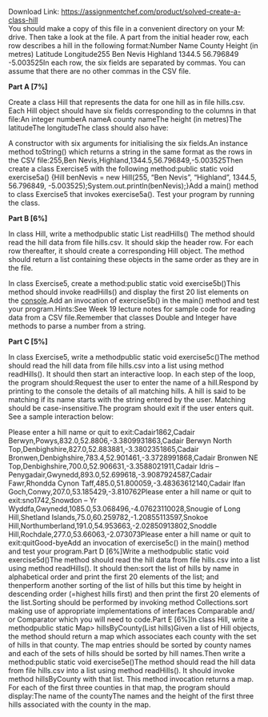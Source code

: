 Download Link: https://assignmentchef.com/product/solved-create-a-class-hill
<br>
You should make a copy of this file in a convenient directory on your M: drive. Then take a look at the file. A part from the initial header row, each row describes a hill in the following format:Number Name County Height (in metres) Latitude Longitude255 Ben Nevis Highland 1344.5 56.796849 -5.003525In each row, the six fields are separated by commas. You can assume that there are no other commas in the CSV file.

<strong>Part A [7%]</strong>

Create a class Hill that represents the data for one hill as in file hills.csv. Each Hill object should have six fields corresponding to the columns in that file:An integer numberA nameA county nameThe height (in metres)The latitudeThe longitudeThe class should also have:

A constructor with six arguments for initialising the six fields.An instance method toString() which returns a string in the same format as the rows in the CSV file:255,Ben Nevis,Highland,1344.5,56.796849,-5.003525Then create a class Exercise5 with the following method:public static void exercise5a() {Hill benNevis = new Hill(255, “Ben Nevis”, “Highland”, 1344.5, 56.796849, -5.003525);System.out.println(benNevis);}Add a main() method to class Exercise5 that invokes exercise5a(). Test your program by running the class.

<strong>Part B [6%]</strong>

In class Hill, write a methodpublic static List readHills() The method should read the hill data from file hills.csv. It should skip the header row. For each row thereafter, it should create a corresponding Hill object. The method should return a list containing these objects in the same order as they are in the file.

In class Exercise5, create a method:public static void exercise5b()This method should invoke readHills() and display the first 20 list elements on the <a href="http://www.justanswer.com/topics-console/">console</a>.Add an invocation of exercise5b() in the main() method and test your program.Hints:See Week 19 lecture notes for sample code for reading data from a CSV file.Remember that classes Double and Integer have methods to parse a number from a string.

<strong>Part C [5%]</strong>

In class Exercise5, write a methodpublic static void exercise5c()The method should read the hill data from file hills.csv into a list using method readHills(). It should then start an interactive loop. In each step of the loop, the program should:Request the user to enter the name of a hill.Respond by printing to the console the details of all matching hills. A hill is said to be matching if its name starts with the string entered by the user. Matching should be case-insensitive.The program should exit if the user enters quit. See a sample interaction below:




Please enter a hill name or quit to exit:Cadair1862,Cadair Berwyn,Powys,832.0,52.8806,-3.3809931863,Cadair Berwyn North Top,Denbighshire,827.0,52.883881,-3.3802351865,Cadair Bronwen,Denbighshire,783.4,52.901461,-3.3728991868,Cadair Bronwen NE Top,Denbighshire,700.0,52.906631,-3.3588021911,Cadair Idris – Penygadair,Gwynedd,893.0,52.699618,-3.9087924587,Cadair Fawr,Rhondda Cynon Taff,485.0,51.800059,-3.48363612140,Cadair Ifan Goch,Conwy,207.0,53.185429,-3.810762Please enter a hill name or quit to exit:sno1742,Snowdon – Yr Wyddfa,Gwynedd,1085.0,53.068496,-4.07623110028,Snougie of Long Hill,Shetland Islands,75.0,60.259782,-1.20855113597,Snokoe Hill,Northumberland,191.0,54.953663,-2.02850913802,Snoddle Hill,Rochdale,277.0,53.66063,-2.073073Please enter a hill name or quit to exit:quitGood-byeAdd an invocation of exercise5c() in the main() method and test your program.Part D [6%]Write a methodpublic static void exercise5d()The method should read the hill data from file hills.csv into a list using method readHills(). It should then:sort the list of hills by name in alphabetical order and print the first 20 elements of the list; and thenperform another sorting of the list of hills but this time by height in descending order (=highest hills first) and then print the first 20 elements of the list.Sorting should be performed by invoking method Collections.sort making use of appropriate implementations of interfaces Comparable and/ or Comparator which you will need to code.Part E [6%]In class Hill, write a methodpublic static Map&gt; hillsByCounty(List hills)Given a list of Hill objects, the method should return a map which associates each county with the set of hills in that county. The map entries should be sorted by county names and each of the sets of hills should be sorted by hill names.Then write a method:public static void exercise5e()The method should read the hill data from file hills.csv into a list using method readHills(). It should invoke method hillsByCounty with that list. This method invocation returns a map. For each of the first three counties in that map, the program should display:The name of the countyThe names and the height of the first three hills associated with the county in the map.